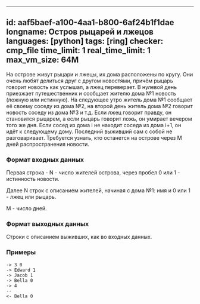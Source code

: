 
---
id: aaf5baef-a100-4aa1-b800-6af24b1f1dae
longname: Остров рыцарей и лжецов
languages: [python]
tags: [ring]
checker: cmp_file
time_limit: 1
real_time_limit: 1
max_vm_size: 64M
---


На острове живут рыцари и лжецы, их дома расположены по кругу. Они очень любят делиться друг с другом новостями,
 причём рыцарь говорит новость как услышал, а лжец переверает. В нулевой день приезжает путешественник и сообщает 
жителю дома №1 новость (ложную или истинную). На следующее утро житель дома №1 сообщает её своему соседу из дома №2,
на второй день житель дома №2 говорит новость соседу из дома №3 и т.д. Если лжец говорит правду, он становится рыцарем,
а если рыцарь говорит ложь, он умирает вечером того же дня. Если сосед из дома i не находит соседа из дома i+1, он идёт
к следующему дому. Последний выживший сам с собой не разговаривает. Требуется узнать, кто останется на острове через M 
дней распространения новости.

### Формат входных данных

Первая строка - N - число жителей острова, через пробел 0 или 1 - истинность новости.

Далее N строк с описанием жителей, начиная с дома №1: имя и 0 или 1 - лжец или рыцарь.

M - число дней.

### Формат выходных данных

Строки с описанием выживших, как во входных данных.

### Примеры

```
-> 3 0
-> Edward 1
-> Jacob 1
-> Bella 0
-> 4
--
<- Bella 0
```

